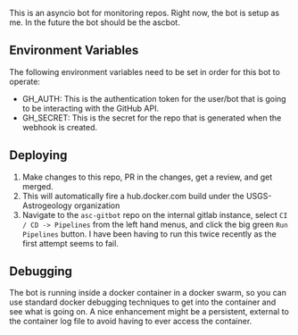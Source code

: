 This is an asyncio bot for monitoring repos. Right now, the bot is setup as me. In the future the bot should be the ascbot.

## Environment Variables
The following environment variables need to be set in order for this bot to operate:

- GH_AUTH: This is the authentication token for the user/bot that is going to be interacting with the GitHub API.
- GH_SECRET: This is the secret for the repo that is generated when the webhook is created.

## Deploying

1. Make changes to this repo, PR in the changes, get a review, and get merged.
2. This will automatically fire a hub.docker.com build under the USGS-Astrogeology organization
3. Navigate to the `asc-gitbot` repo on the internal gitlab instance, select `CI / CD -> Pipelines` from the left hand menus, and click the big green `Run Pipelines` button. I have been having to run this twice recently as the first attempt seems to fail.

## Debugging
The bot is running inside a docker container in a docker swarm, so you can use standard docker debugging techniques to get into the container and see what is going on. A nice enhancement might be a persistent, external to the container log file to avoid having to ever access the container.